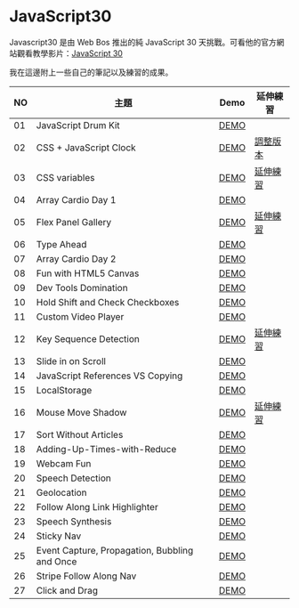 # JavaScript30
 Javascript30 是由  Web Bos 推出的純 JavaScript 30 天挑戰。可看他的官方網站觀看教學影片：[JavaScript 30](https://javascript30.com/)
 
 我在這邊附上一些自己的筆記以及練習的成果。
 
NO | 主題 | Demo | 延伸練習
---- |---- |---- | ----
01  | JavaScript Drum Kit  | [DEMO](https://alice-nor.github.io/JavaScript30/01%20-%20JavaScript%20Drum%20Kit/index.html) | 
02  | CSS + JavaScript Clock  | [DEMO](https://alice-nor.github.io/JavaScript30/02%20-%20CSS%20+%20JavaScript%20Clock/index.html) | [調整版本](https://alice-nor.github.io/JavaScript30/02%20-%20CSS%20+%20JavaScript%20Clock/modify.html)
03  | CSS variables  | [DEMO](https://alice-nor.github.io/JavaScript30/03%20-%20CSS%20variables/index.html) | [延伸練習](https://alice-nor.github.io/JavaScript30/03%20-%20CSS%20variables/painting.html)
04  | Array Cardio Day 1  | [DEMO](https://alice-nor.github.io/JavaScript30/04%20-%20Array%20Cardio%20Day%201/index.html) | 
05  | Flex Panel Gallery  | [DEMO](https://alice-nor.github.io/JavaScript30/05%20-%20Flex%20Panel%20Gallery/index.html) | [延伸練習](https://alice-nor.github.io/JavaScript30/05%20-%20Flex%20Panel%20Gallery/M%E1%BB%B9ThoGuide.html)
06  | Type Ahead  | [DEMO](https://alice-nor.github.io/JavaScript30/06%20-%20Type%20Ahead/index.html) |
07  | Array Cardio Day 2  | [DEMO](https://alice-nor.github.io/JavaScript30/07%20-%20Array%20Cardio%20Day%202/index.html) | 
08  | Fun with HTML5 Canvas  | [DEMO](https://alice-nor.github.io/JavaScript30/08%20-%20Fun%20with%20HTML5%20Canvas/index.html) |
09  | Dev Tools Domination  | [DEMO](https://alice-nor.github.io/JavaScript30/09%20-%20Dev%20Tools%20Domination/index.html)  
10  | Hold Shift and Check Checkboxes  | [DEMO](https://alice-nor.github.io/JavaScript30/10%20-%20Hold%20Shift%20and%20Check%20Checkboxes/index.html)  
11  | Custom Video Player  | [DEMO](https://alice-nor.github.io/JavaScript30/11%20-%20Custom%20Video%20Player/index.html)  
12  | Key Sequence Detection  | [DEMO](https://alice-nor.github.io/JavaScript30/12%20-%20Key%20Sequence%20Detection/index.html) | [延伸練習](https://alice-nor.github.io/JavaScript30/12%20-%20Key%20Sequence%20Detection/mapleStory.html)  
13  | Slide in on Scroll  | [DEMO](https://alice-nor.github.io/JavaScript30/13%20-%20Slide%20in%20on%20Scroll/index.html)  
14  | JavaScript References VS Copying  | [DEMO](https://alice-nor.github.io/JavaScript30/14%20-%20JavaScript%20References%20VS%20Copying/index.html)  
15  | LocalStorage  | [DEMO](https://alice-nor.github.io/JavaScript30/15%20-%20LocalStorage/index.html)  
16  | Mouse Move Shadow  | [DEMO](https://alice-nor.github.io/JavaScript30/16%20-%20Mouse%20Move%20Shadow/index.html) | [延伸練習](https://alice-nor.github.io/JavaScript30/16%20-%20Mouse%20Move%20Shadow/extend.html) 
17  | Sort Without Articles  | [DEMO](https://alice-nor.github.io/JavaScript30/17%20-%20Sort%20Without%20Articles/index.html)  
18  | Adding-Up-Times-with-Reduce  | [DEMO](https://alice-nor.github.io/JavaScript30/18%20-%20Adding-Up-Times-with-Reduce/index.html)  
19  | Webcam Fun  | [DEMO](https://alice-nor.github.io/JavaScript30/19%20-%20Webcam%20Fun/index.html)  
20  | Speech Detection  | [DEMO](https://alice-nor.github.io/JavaScript30/20%20-%20Speech%20Detection/index.html)  
21  | Geolocation  | [DEMO](https://alice-nor.github.io/JavaScript30/21%20-%20Geolocation/index.html)  
22  | Follow Along Link Highlighter  | [DEMO](https://alice-nor.github.io/JavaScript30/22%20-%20Follow%20Along%20Link%20Highlighter/index.html)  
23  | Speech Synthesis  | [DEMO](https://alice-nor.github.io/JavaScript30/23%20-%20Speech%20Synthesis/index.html)  
24  | Sticky Nav  | [DEMO](https://alice-nor.github.io/JavaScript30/24%20-%20Sticky%20Nav/)  
25  | Event Capture, Propagation, Bubbling and Once  | [DEMO](https://alice-nor.github.io/JavaScript30/25%20-%20Event%20Capture,%20Propagation,%20Bubbling%20and%20Once/)  
26  | Stripe Follow Along Nav  | [DEMO](https://alice-nor.github.io/JavaScript30/26%20-%20Stripe%20Follow%20Along%20Nav/) 
27  | Click and Drag  | [DEMO](https://alice-nor.github.io/JavaScript30/27%20-%20Click%20and%20Drag/)  


